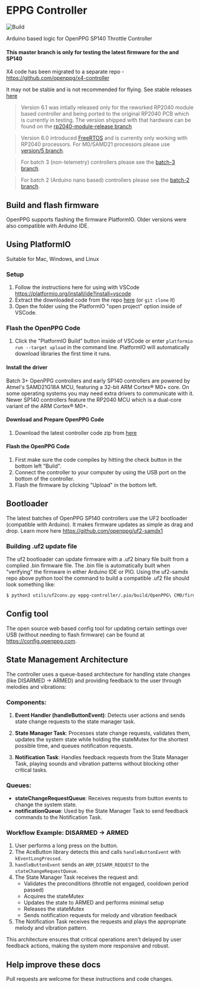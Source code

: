 # EPPG Controller

![Build](https://github.com/openppg/eppg-controller/actions/workflows/config.yml/badge.svg)

Arduino based logic for OpenPPG SP140 Throttle Controller

#### This master branch is only for testing the latest firmware for the and SP140

X4 code has been migrated to a separate repo - https://github.com/openppg/x4-controller

It may not be stable and is not recommended for flying.
See stable releases [here](https://github.com/openppg/eppg-controller/releases)
> Version 6.1 was intially released only for the reworked RP2040 module based controller and being ported to the original RP2040 PCB which is currently in testing. The version shipped with that hardware can be found on the [rp2040-module-release branch](https://github.com/openppg/eppg-controller/tree/rp2040-module-release)

> Version 6.0 introduced [FreeRTOS](https://www.freertos.org/index.html) and is currently only working with RP2040 processors. For M0/SAMD21 processors please use [version/5 branch](https://github.com/openppg/eppg-controller/tree/version/5).

> For batch 3 (non-telemetry) controllers please see the [batch-3 branch](https://github.com/openppg/eppg-controller/tree/batch-3).

> For batch 2 (Arduino nano based) controllers please see the [batch-2 branch](https://github.com/openppg/eppg-controller/tree/batch-2).

## Build and flash firmware

OpenPPG supports flashing the firmware PlatformIO. Older versions were also compatible with Arduino IDE.

## Using PlatformIO

Suitable for Mac, Windows, and Linux

### Setup

1. Follow the instructions here for using with VSCode https://platformio.org/install/ide?install=vscode
2. Extract the downloaded code from the repo [here](https://github.com/openppg/eppg-controller/archive/master.zip) (or `git clone` it)
3. Open the folder using the PlatformIO "open project" option inside of VSCode.

### Flash the OpenPPG Code

1. Click the "PlatformIO Build" button inside of VSCode or enter `platformio run --target upload` in the command line. PlatformIO will automatically download libraries the first time it runs.

#### Install the driver

Batch 3+ OpenPPG controllers and early SP140 controllers are powered by Atmel's SAMD21G18A MCU, featuring a 32-bit ARM Cortex® M0+ core. On some operating systems you may need extra drivers to communicate with it.
Newer SP140 controllers feature the RP2040 MCU which is a dual-core variant of the ARM Cortex® M0+.

#### Download and Prepare OpenPPG Code

1. Download the latest controller code zip from [here](https://github.com/openppg/eppg-controller/archive/master.zip)

#### Flash the OpenPPG Code

1. First make sure the code compiles by hitting the check button in the bottom left "Build".
2. Connect the controller to your computer by using the USB port on the bottom of the controller.
3. Flash the firmware by clicking "Upload" in the bottom left.

## Bootloader

The latest batches of OpenPPG SP140 controllers use the UF2 bootloader (compatible with Arduino).
It makes firmware updates as simple as drag and drop.
Learn more here https://github.com/openppg/uf2-samdx1

### Building .uf2 update file

The uf2 bootloader can update firmware with a .uf2 binary file built from a complied .bin firmware file. The .bin file is automatically built when "verifying" the firmware in either Arduino IDE or PIO.
Using the uf2-samdx repo above python tool the command to build a compatible .uf2 file should look something like:

```bash
$ python3 utils/uf2conv.py eppg-controller/.pio/build/OpenPPG\ CM0/firmware.bin -c -o sp140-update.uf2
```

## Config tool

The open source web based config tool for updating certain settings over USB (without needing to flash firmware) can be found at https://config.openppg.com.

## State Management Architecture

The controller uses a queue-based architecture for handling state changes (like DISARMED -> ARMED) and providing feedback to the user through melodies and vibrations:

### Components:

1. **Event Handler (handleButtonEvent)**: Detects user actions and sends state change requests to the state manager task.

2. **State Manager Task**: Processes state change requests, validates them, updates the system state while holding the stateMutex for the shortest possible time, and queues notification requests.

3. **Notification Task**: Handles feedback requests from the State Manager Task, playing sounds and vibration patterns without blocking other critical tasks.

### Queues:

- **stateChangeRequestQueue**: Receives requests from button events to change the system state.
- **notificationQueue**: Used by the State Manager Task to send feedback commands to the Notification Task.

### Workflow Example: DISARMED -> ARMED

1. User performs a long press on the button.
2. The AceButton library detects this and calls `handleButtonEvent` with `kEventLongPressed`.
3. `handleButtonEvent` sends an `ARM_DISARM_REQUEST` to the `stateChangeRequestQueue`.
4. The State Manager Task receives the request and:
   - Validates the preconditions (throttle not engaged, cooldown period passed)
   - Acquires the stateMutex
   - Updates the state to ARMED and performs minimal setup
   - Releases the stateMutex
   - Sends notification requests for melody and vibration feedback
5. The Notification Task receives the requests and plays the appropriate melody and vibration pattern.

This architecture ensures that critical operations aren't delayed by user feedback actions, making the system more responsive and robust.

## Help improve these docs

Pull requests are welcome for these instructions and code changes.

